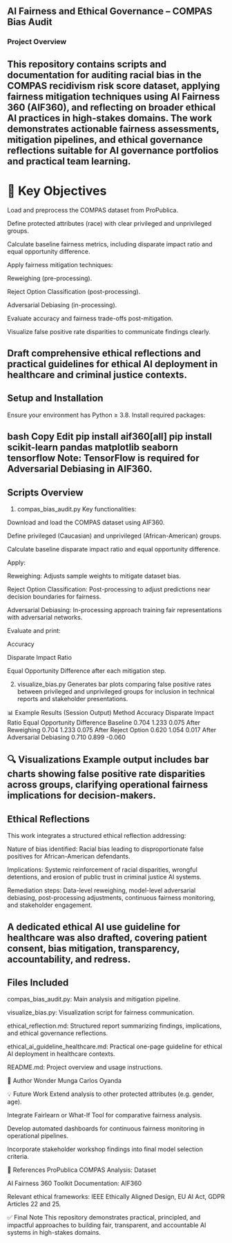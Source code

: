 ## AI Fairness and Ethical Governance – COMPAS Bias Audit
### Project Overview
This repository contains scripts and documentation for auditing racial bias in the COMPAS recidivism risk score dataset, applying fairness mitigation techniques using AI Fairness 360 (AIF360), and reflecting on broader ethical AI practices in high-stakes domains. The work demonstrates actionable fairness assessments, mitigation pipelines, and ethical governance reflections suitable for AI governance portfolios and practical team learning.
---
# 🔬 Key Objectives

Load and preprocess the COMPAS dataset from ProPublica.

Define protected attributes (race) with clear privileged and unprivileged groups.

Calculate baseline fairness metrics, including disparate impact ratio and equal opportunity difference.

Apply fairness mitigation techniques:

Reweighing (pre-processing).

Reject Option Classification (post-processing).

Adversarial Debiasing (in-processing).

Evaluate accuracy and fairness trade-offs post-mitigation.

Visualize false positive rate disparities to communicate findings clearly.

Draft comprehensive ethical reflections and practical guidelines for ethical AI deployment in healthcare and criminal justice contexts.
---
## Setup and Installation
Ensure your environment has Python ≥ 3.8. Install required packages:

bash
Copy
Edit
pip install aif360[all]
pip install scikit-learn pandas matplotlib seaborn tensorflow
Note: TensorFlow is required for Adversarial Debiasing in AIF360.
---
## Scripts Overview
1. compas_bias_audit.py
Key functionalities:

Download and load the COMPAS dataset using AIF360.

Define privileged (Caucasian) and unprivileged (African-American) groups.

Calculate baseline disparate impact ratio and equal opportunity difference.

Apply:

Reweighing: Adjusts sample weights to mitigate dataset bias.

Reject Option Classification: Post-processing to adjust predictions near decision boundaries for fairness.

Adversarial Debiasing: In-processing approach training fair representations with adversarial networks.

Evaluate and print:

Accuracy

Disparate Impact Ratio

Equal Opportunity Difference after each mitigation step.

2. visualize_bias.py
Generates bar plots comparing false positive rates between privileged and unprivileged groups for inclusion in technical reports and stakeholder presentations.

📊 Example Results (Session Output)
Method	Accuracy	Disparate Impact Ratio	Equal Opportunity Difference
Baseline	0.704	1.233	0.075
After Reweighing	0.704	1.233	0.075
After Reject Option	0.620	1.054	0.017
After Adversarial Debiasing	0.710	0.899	-0.060

🔍 Visualizations
Example output includes bar charts showing false positive rate disparities across groups, clarifying operational fairness implications for decision-makers.
---
## Ethical Reflections
This work integrates a structured ethical reflection addressing:

Nature of bias identified: Racial bias leading to disproportionate false positives for African-American defendants.

Implications: Systemic reinforcement of racial disparities, wrongful detentions, and erosion of public trust in criminal justice AI systems.

Remediation steps: Data-level reweighing, model-level adversarial debiasing, post-processing adjustments, continuous fairness monitoring, and stakeholder engagement.

A dedicated ethical AI use guideline for healthcare was also drafted, covering patient consent, bias mitigation, transparency, accountability, and redress.
---
## Files Included
compas_bias_audit.py: Main analysis and mitigation pipeline.

visualize_bias.py: Visualization script for fairness communication.

ethical_reflection.md: Structured report summarizing findings, implications, and ethical governance reflections.

ethical_ai_guideline_healthcare.md: Practical one-page guideline for ethical AI deployment in healthcare contexts.

README.md: Project overview and usage instructions.

👤 Author
Wonder Munga
Carlos Oyanda

💡 Future Work
Extend analysis to other protected attributes (e.g. gender, age).

Integrate Fairlearn or What-If Tool for comparative fairness analysis.

Develop automated dashboards for continuous fairness monitoring in operational pipelines.

Incorporate stakeholder workshop findings into final model selection criteria.

🔗 References
ProPublica COMPAS Analysis: Dataset

AI Fairness 360 Toolkit Documentation: AIF360

Relevant ethical frameworks: IEEE Ethically Aligned Design, EU AI Act, GDPR Articles 22 and 25.

✅ Final Note
This repository demonstrates practical, principled, and impactful approaches to building fair, transparent, and accountable AI systems in high-stakes domains.


